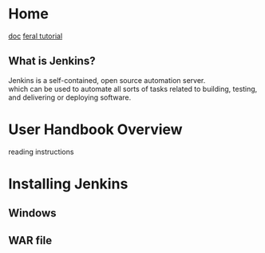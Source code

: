 

# Home

[doc](https://www.jenkins.io/doc/)
[feral tutorial](https://www.iocoder.cn/Jenkins/install/?fuck)


## What is Jenkins?

Jenkins is a self-contained, open source automation server.  
which can be used to automate all sorts of tasks related to building, testing, and delivering or deploying software.

# User Handbook Overview 

reading instructions

# Installing Jenkins

## Windows

## WAR file
